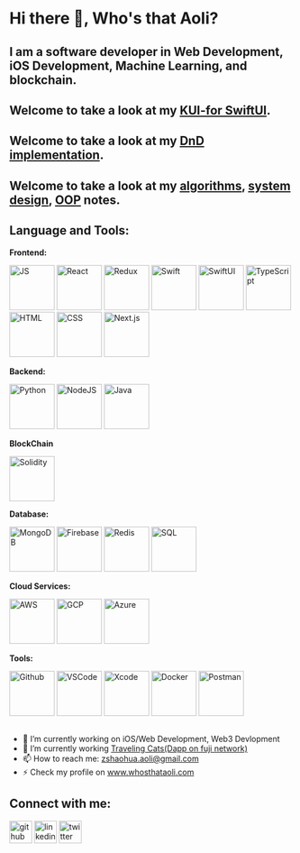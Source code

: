 # Hi there 👋, Who's that Aoli?
## I am a software developer in Web Development, iOS Development, Machine Learning, and blockchain.

## Welcome to take a look at my [KUI-for SwiftUI](https://github.com/WhosthatAoli/KUI-for-SwiftUI).

## Welcome to take a look at my [DnD implementation](https://github.com/WhosthatAoli/Native-Drag-Drop).

## Welcome to take a look at my [algorithms](https://github.com/WhosthatAoli/Algorithms), [system design](https://github.com/WhosthatAoli/System-Design), [OOP](https://github.com/WhosthatAoli/OOP--) notes.


## Language and Tools:

**Frontend:**
  
  <img src='https://github.com/WhosthatAoli/WhosthatAoli/assets/54309838/200ea5a5-82f6-4805-a21c-bca24ccfe983' alt='JS' height='80'>
    <img src='https://github.com/WhosthatAoli/WhosthatAoli/assets/54309838/5aa5f002-8fb8-4690-aaa0-599c8810030b' alt='React' height='80'>
    <img src='https://github.com/WhosthatAoli/WhosthatAoli/assets/54309838/85dce5f8-a35b-43f5-bc00-a31d4beb13c5' alt='Redux' height='80'>
      <img src='https://github.com/WhosthatAoli/WhosthatAoli/assets/54309838/dd0b525b-4cb0-4029-bf92-d1d33baf0f66' alt='Swift' height='80'>
        <img src='https://github.com/WhosthatAoli/WhosthatAoli/assets/54309838/70e07f2f-e81a-4599-9939-dc286e93e937' alt='SwiftUI' height='80'>
              <img src='https://github.com/WhosthatAoli/WhosthatAoli/assets/54309838/f433648d-1e2b-411b-96ec-c814d3ec8c48' alt='TypeScript' height='80'>
        <img src='https://github.com/WhosthatAoli/WhosthatAoli/assets/54309838/7fce644c-28f4-49fb-94cc-14723b03d3e6' alt='HTML' height='80'>
              <img src='https://github.com/WhosthatAoli/WhosthatAoli/assets/54309838/2d4a6412-5233-4f2b-87bb-bd8657cbb65e' alt='CSS' height='80'>
        <img src='https://github.com/WhosthatAoli/WhosthatAoli/assets/54309838/1215255e-4113-4a58-8fcd-93f9db082d6b' alt='Next.js' height='80'>

**Backend:**
  
  <img src='https://github.com/WhosthatAoli/WhosthatAoli/assets/54309838/54a9ecf3-a134-49fa-ad90-ded0738b7fc8' alt='Python' height='80'>
    <img src='https://github.com/WhosthatAoli/WhosthatAoli/assets/54309838/f81f848d-4f31-452f-bd77-a207463e3bb2' alt='NodeJS' height='80'>
        <img src='https://github.com/WhosthatAoli/WhosthatAoli/assets/54309838/f3ea44b6-f958-4579-b1d0-9b56ba7a0d19' alt='Java' height='80'>
        
**BlockChain**
  
  <img src='https://github.com/WhosthatAoli/WhosthatAoli/assets/54309838/3719e575-c56a-4651-85d4-c1e199e77708' alt='Solidity' height='80'>

**Database:**
  
  <img src='https://github.com/WhosthatAoli/WhosthatAoli/assets/54309838/0f0fc43c-a784-42a6-96a1-27e545daad5a' alt='MongoDB' height='80'>
    <img src='https://github.com/WhosthatAoli/WhosthatAoli/assets/54309838/e50ced0c-5dfb-400a-976e-25c63c4395a7' alt='Firebase' height='80'>
      <img src='https://github.com/WhosthatAoli/WhosthatAoli/assets/54309838/4c487ca8-5c43-45a0-b47f-4582a1eaa698' alt='Redis' height='80'>
        <img src='https://github.com/WhosthatAoli/WhosthatAoli/assets/54309838/e783c0a0-5044-4eef-91d9-c77f5b8ce2ea' alt='SQL' height='80'>


**Cloud Services:**
  
  <img src='https://github.com/WhosthatAoli/WhosthatAoli/assets/54309838/fca51cb5-65c6-49ee-828a-a588c18e4fc6' alt='AWS' height='80'>
    <img src='https://github.com/WhosthatAoli/WhosthatAoli/assets/54309838/48729fab-9108-46f6-8d31-3f01f856cabe' alt='GCP' height='80'>
      <img src='https://github.com/WhosthatAoli/WhosthatAoli/assets/54309838/162bb8cf-71ff-4d21-9dbe-609636e0c411' alt='Azure' height='80'>

**Tools:**
  
  <img src='https://github.com/WhosthatAoli/WhosthatAoli/assets/54309838/690e9d57-88a4-4b8c-9060-d1079218799e' alt='Github' height='80'>
    <img src='https://github.com/WhosthatAoli/WhosthatAoli/assets/54309838/e2f86f40-f23b-4a99-bb69-77b7292f3e02' alt='VSCode' height='80'>
      <img src='https://github.com/WhosthatAoli/WhosthatAoli/assets/54309838/a1533256-98c1-4ec4-bfb6-30da2522e2b9' alt='Xcode' height='80'>
        <img src='https://github.com/WhosthatAoli/WhosthatAoli/assets/54309838/53192a00-728b-46d4-9876-976689cdf929' alt='Docker' height='80'>
        <img src='https://github.com/WhosthatAoli/WhosthatAoli/assets/54309838/a3b1ca97-9cec-4030-a8da-5a49718d8a95' alt='Postman' height='80'>

##

- 🔭 I’m currently working on iOS/Web Development, Web3 Devlopment 
- 🌱 I’m currently working [Traveling Cats(Dapp on fuji network)](https://lucky-cats.vercel.app)
- 📫 How to reach me: zshaohua.aoli@gmail.com 
- ⚡ Check my profile on www.whosthataoli.com

## Connect with me:
[<img src='https://cdn.jsdelivr.net/npm/simple-icons@3.0.1/icons/github.svg' alt='github' height='40'>](https://github.com/WhosthatAoli)  [<img src='https://cdn.jsdelivr.net/npm/simple-icons@3.0.1/icons/linkedin.svg' alt='linkedin' height='40'>](https://www.linkedin.com/in/Shaohua-Zhang/)  [<img src='https://cdn.jsdelivr.net/npm/simple-icons@3.0.1/icons/twitter.svg' alt='twitter' height='40'>](https://twitter.com/shenlangaoli)  

